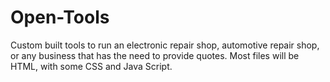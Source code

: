 # Open-Tools
Custom built tools to run an electronic repair shop, automotive repair shop, or any business that has the need to provide quotes. Most files will be HTML, with some CSS and Java Script.

